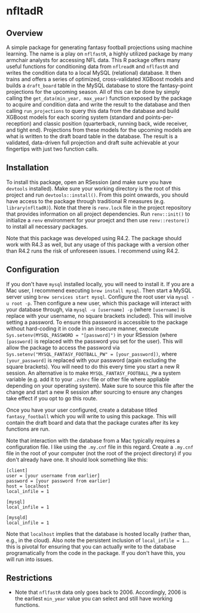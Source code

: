 # nfltadR

## Overview
A simple package for generating fantasy football projections using machine learning. The name is a play on `nflfastR`, a highly utilized package by many armchair analysts for accessing NFL data. This R package offers many useful functions for conditioning data from `nflreadR` and `nflfastR` and writes the condition data to a local MySQL (relational) database. It then trains and offers a series of optimized, cross-validated XGBoost models and builds a `draft_board` table in the MySQL database to store the fantasy-point projections for the upcoming season. All of this can be done by simply calling the `get_data(min_year, max_year)` function exposed by the package to acquire and condition data and write the result to the database and then calling `run_projections` to query this data from the database and build XGBoost models for each scoring system (standard and points-per-reception) and classic position (quarterback, running back, wide receiver, and tight end). Projections from these models for the upcoming models are what is written to the draft board table in the database. The result is a validated, data-driven full projection and draft suite achievable at your fingertips with just two function calls.

## Installation

To install this package, open an RSession (and make sure you have `devtools` installed). Make sure your working directory is the root of this project and run `devtools::install()`. From this point onwards, you should have access to the package through traditional R measures (e.g. `library(nfltadR)`). Note that there is `renv.lock` file in the project repository that provides information on all project dependencies. Run `renv::init()` to initialize a `renv` environment for your proejct and then use `renv::restore()` to install all necessary packages.

Note that this package was developed using R4.2. The package should work with R4.3 as well, but any usage of this package with a version other than R4.2 runs the risk of unforeseen issues. I recommend using R4.2.

## Configuration

If you don't have `mysql` installed locally, you will need to install it. If you are a Mac user, I recommend executing `brew install mysql`. Then start a MySQL server using `brew services start mysql`. Configure the root user via `mysql -u root -p`. Then configure a new user, which this package will interact with your database through, via `mysql -u [username] -p` (where `[username]` is replace with your username, no square brackets included). This will involve setting a password. To ensure this password is accessible to the package without hard-coding it in code in an insecure manner, execute `Sys.setenv(MYSQL_PASSWORD = "[password]")` in your RSession (where `[password]` is replaced with the password you set for the user). This will allow the package to access the password via `Sys.setenv("MYSQL_FANTASY_FOOTBALL_PW" = [your_password])`, where `[your_password]` is replaced with your password (again excluding the square brackets). You will need to do this every time you start a new R session. An alternative is to make `MYSQL_FANTASY_FOOTBALL_PW` a system variable (e.g. add it to your `.zshrc` file or other file where appliable depending on your operating system). Make sure to source this file after the change and start a new R session after sourcing to ensure any changes take effect if you opt to go this route.

Once you have your user configured, create a database titled `fantasy_football` which you will write to using this package. This will contain the draft board and data that the package curates after its key functions are run.

Note that interaction with the database from a Mac typically requires a configuration file. I like using the `.my.cnf` file in this regard. Create a `.my.cnf` file in the root of your computer (not the root of the project directory) if you don't already have one. It should look something like this:

```{}
[client]
user = [your username from earlier]
password = [your password from earlier]
host = localhost
local_infile = 1

[mysql]
local_infile = 1

[mysqld]
local_infile = 1
```

Note that `localhost` implies that the database is hosted locally (rather than, e.g., in the cloud). Also note the persistent inclusion of `local_infile = 1`... this is pivotal for ensuring that you can actually write to the database programatically from the code in the package. If you don't have this, you will run into issues.

## Restrictions

* Note that `nflfastR` data only goes back to 2006. Accordingly, 2006 is the earliest `min_year` value you can select and still have working functions.

